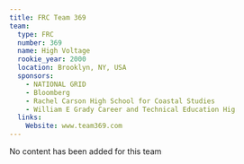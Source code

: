 ```yaml
---
title: FRC Team 369
team:
  type: FRC
  number: 369
  name: High Voltage
  rookie_year: 2000
  location: Brooklyn, NY, USA
  sponsors:
    - NATIONAL GRID
    - Bloomberg
    - Rachel Carson High School for Coastal Studies
    - William E Grady Career and Technical Education Hig
  links:
    Website: www.team369.com
---
```

No content has been added for this team